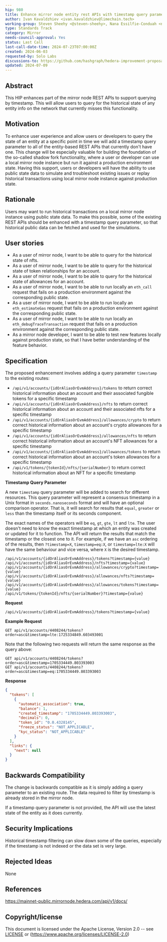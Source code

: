 ```yaml
---
hip: 980
title: Enhance mirror node entity rest APIs with timestamp query parameter
author: Ivan Kavaldzhiev <ivan.kavaldzhiev@limechain.tech>
working-group: Steven Sheehy <@steven-sheehy>, Nana Essilfie-Conduah <nana@swirldslabs.com>
type: Standards Track
category: Mirror
needs-council-approval: Yes
status: Last Call
last-call-date-time: 2024-07-23T07:00:00Z
created: 2024-06-03
requested-by: Solo Labs
discussions-to: https://github.com/hashgraph/hedera-improvement-proposal/discussions/981
updated: 2024-07-09
---
```


## Abstract

This HIP enhances part of the mirror node REST APIs to support querying by timestamp. This will allow users to query for the historical state of any entity info on the network that currently misses this functionality.

## Motivation

To enhance user experience and allow users or developers to query the state of an entity at a specific point in time we will add a timestamp query parameter to all of the entity-based REST APIs that currently don't have one.
This change will be especially valuable for building the foundation of the so-called shadow fork functionality, where a user or developer can use a local mirror node instance but run it against a production environment state.
Having this support, users or developers will have the ability to use public state data to simulate and troubleshoot existing issues or replay historical transactions using local mirror node instance against production state.

## Rationale

Users may want to run historical transactions on a local mirror node instance using public state data. To make this possible, some of the existing REST APIs should be enhanced with a timestamp query parameter, so that historical public data can be fetched and used
for the simulations.

## User stories

- As a user of mirror node, I want to be able to query for the historical state of nfts.
- As a user of mirror node, I want to be able to query for the historical state of token relationships for an account.
- As a user of mirror node, I want to be able to query for the historical state of allowances for an account.
- As a user of mirror node, I want to be able to run locally an `eth_call` request that fails on a production environment against the corresponding public state.
- As a user of mirror node, I want to be able to run locally an `eth_estimateGas` request that fails on a production environment against the corresponding public state.
- As a user of mirror node, I want to be able to run locally an `eth_debugTraceTransaction` request that fails on a production environment against the corresponding public state.
- As a mirror node developer, I want to be able to test new features locally against production state, so that I have better understanding of the feature behavior.

## Specification

The proposed enhancement involves adding a query parameter `timestamp` to the existing routes:

- `/api/v1/accounts/{idOrAliasOrEvmAddress}/tokens` to return correct historical information about an account and their associated fungible tokens for a specific timestamp
- `/api/v1/accounts/{idOrAliasOrEvmAddress}/nfts` to return correct historical information about an account and their associated nfts for a specific timestamp
- `/api/v1/accounts/{idOrAliasOrEvmAddress}/allowances/crypto` to return correct historical information about an account's crypto allowances for a specific timestamp
- `/api/v1/accounts/{idOrAliasOrEvmAddress}/allowances/nfts` to return correct historical information about an account's NFT allowances for a specific timestamp
- `/api/v1/accounts/{idOrAliasOrEvmAddress}/allowances/tokens` to return correct historical information about an account's token allowances for a specific timestamp
- `/api/v1/tokens/{tokenId}/nfts/{serialNumber}` to return correct historical information about an NFT for a specific timestamp

**Timestamp Query Parameter**

A new `timestamp` query parameter will be added to search for different resources. This query parameter will represent a consensus timestamp in a Unix format in `seconds.nanoseconds` format and will have an optional comparison operator. That is, it will search for results that `equal`, `greater` or `less` than the timestamp itself or its seconds component.

The exact names of the operators will be `eq`, `gt`, `gte`, `lt` and `lte`. The user doesn't need to know the exact timestamp at which an entity was created or updated for it to function. The API will return the results that match the timestamp or the closest one to it.
For example, if we have an `asc` ordering of the results, then `?timestamp=X`, `timestamp=eq:X`, or `timestamp=lte:X` will have the same behaviour and vice versa, where `X` is the desired timestamp.

```
/api/v1/accounts/{idOrAliasOrEvmAddress}/tokens?timestamp={value}
/api/v1/accounts/{idOrAliasOrEvmAddress}/nfts?timestamp={value}
/api/v1/accounts/{idOrAliasOrEvmAddress}/allowances/crypto?timestamp={value}
/api/v1/accounts/{idOrAliasOrEvmAddress}/allowances/nfts?timestamp={value}
/api/v1/accounts/{idOrAliasOrEvmAddress}/allowances/tokens?timestamp={value}
/api/v1/tokens/{tokenId}/nfts/{serialNumber}?timestamp={value}
```

**Request**
```
/api/v1/accounts/{idOrAliasOrEvmAddress}/tokens?timestamp={value}
```
**Example Request**

```
GET api/v1/accounts/4408244/tokens?order=asc&timestamp=lte:1725334849.603493001
```
Note that the following two requests will return the same response as the query above:
```
GET api/v1/accounts/4408244/tokens?order=asc&timestamp=1705334449.803393003
GET api/v1/accounts/4408244/tokens?order=asc&timestamp=eq:1705334449.803393003
```

**Response**

```json
{
  "tokens": [
    {
      "automatic_association": true,
      "balance": 1,
      "created_timestamp": "1705334449.803393003",
      "decimals": 0,
      "token_id": "0.0.4328145",
      "freeze_status": "NOT_APPLICABLE",
      "kyc_status": "NOT_APPLICABLE"
    }
  ],
  "links": {
    "next": null
  }
}
```

## **Backwards Compatibility**

The change is backwards compatible as it is simply adding a query parameter to an existing route. The data required to filter by timestamp is already stored in the mirror node.

If a timestamp query parameter is not provided, the API will use the latest state of the entity as it does currently.

## Security Implications

Historical timestamp filtering can slow down some of the queries, especially if the timestamp is not indexed or the data set is very large.

## Rejected Ideas

None

## References

https://mainnet-public.mirrornode.hedera.com/api/v1/docs/

## Copyright/license

This document is licensed under the Apache License, Version 2.0 -- see [LICENSE](https://www.notion.so/LICENSE) or (https://www.apache.org/licenses/LICENSE-2.0)

